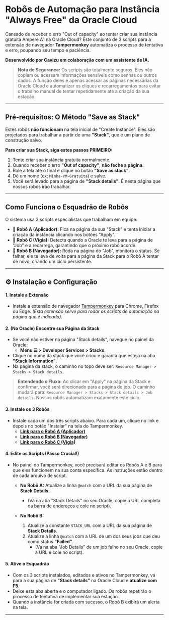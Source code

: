 # Robôs de Automação para Instância "Always Free" da Oracle Cloud

Cansado de receber o erro "Out of capacity" ao tentar criar sua instância gratuita Ampere A1 na Oracle Cloud? Este conjunto de 3 scripts para a extensão de navegador **Tampermonkey** automatiza o processo de tentativa e erro, poupando seu tempo e paciência.

**Desenvolvido por Cavizu em colaboração com um assistente de IA.**

> **Nota de Segurança:** Os scripts são totalmente seguros. Eles não copiam ou acessam informações sensíveis como senhas ou outros dados. A função deles é apenas acessar as páginas necessárias da Oracle Cloud e automatizar os cliques e recarregamentos para evitar o trabalho manual de tentar repetidamente até a criação da sua estação.

---

## Pré-requisitos: O Método "Save as Stack"

Estes robôs **não funcionam** na tela inicial de "Create Instance". Eles são projetados para trabalhar a partir de uma **"Stack"**, que é um plano de construção salvo.

**Para criar sua Stack, siga estes passos PRIMEIRO:**

1. Tente criar sua instância gratuita normalmente.
2. Quando receber o erro **"Out of capacity"**, **não feche a página**.
3. Role a tela até o final e clique no botão **"Save as stack"**.
4. Dê um nome (ex: `Minha-VM-Gratuita`) e salve.
5. Você será levado para a página de **"Stack details"**. É nesta página que nossos robôs irão trabalhar.

---

## Como Funciona o Esquadrão de Robôs

O sistema usa 3 scripts especialistas que trabalham em equipe:

- **🤖 Robô A (Aplicador):** Fica na página da sua "Stack" e tenta iniciar a criação da instância clicando nos botões "Apply".
- **🤖 Robô C (Vigia):** Detecta quando a Oracle te leva para a página de "Job" e a recarrega, garantindo que o próximo robô acorde.
- **🤖 Robô B (Navegador):** Roda na página do "Job", monitora o status. Se falhar, ele te leva de volta para a página da Stack para o Robô A tentar de novo, criando um ciclo persistente.

---

## ⚙️ Instalação e Configuração

#### **1. Instale a Extensão**
- Instale a extensão de navegador [Tampermonkey](https://www.tampermonkey.net/) para Chrome, Firefox ou Edge.
  *(Esta extensão serve para rodar os scripts de automação na página que é indicada).*

#### **2. (No Oracle) Encontre sua Página da Stack**
- Se você não estiver na página "Stack details", navegue no painel da Oracle:
  - **Menu ☰ > Developer Services > Stacks**.
- Clique no nome da stack que você criou e garanta que esteja na aba **"Stack Information"**.
- Na página da stack, o caminho no topo deve ser: `Resource Manager > Stacks > Stack details`.

> **Entendendo o Fluxo:** Ao clicar em "Apply" na página da Stack e confirmar, você será direcionado para a página do job. O caminho mudará para: `Resource Manager > Stacks > Stack details > Job details`. Nossos robôs automatizam exatamente este ciclo.

#### **3. Instale os 3 Robôs**
- Instale cada um dos três scripts abaixo. Para cada um, clique no link e depois no botão "Instalar" na tela do Tampermonkey.
  - **[Link para o Robô A (Aplicador)](https://github.com/cavizu/Oracle-Cloud-VM-Bot/raw/refs/heads/main/robo-A-aplicador.user.js)**
  - **[Link para o Robô B (Navegador)](https://github.com/cavizu/Oracle-Cloud-VM-Bot/raw/refs/heads/main/robo-B-navegador.user.js)**
  - **[Link para o Robô C (Vigia)](https://github.com/cavizu/Oracle-Cloud-VM-Bot/raw/refs/heads/main/robo-C-vigia.user.js)**

#### **4. Edite os Scripts (Passo Crucial!)**
- No painel do Tampermonkey, você precisará editar os Robôs A e B para que eles funcionem na sua conta específica. As instruções estão dentro de cada arquivo de script.

  - **No Robô A:** Atualize a linha `@match` com a URL da sua página de **Stack Details**.
    - (Vá na aba "Stack Details" no seu Oracle, copie a URL completa da barra de endereços e cole no script).

  - **No Robô B:**
    1. Atualize a constante `STACK_URL` com a URL da sua página de **Stack Details**.
    2. Atualize a linha `@match` com a URL de um dos seus jobs que deu como status **"Failed"**.
       - (Vá na aba "Job Details" de um job falho no seu Oracle, copie a URL e cole no script).

#### **5. Ative o Esquadrão**
- Com os 3 scripts instalados, editados e ativos no Tampermonkey, vá para a sua página de **"Stack details"** na Oracle Cloud e **atualize com F5**.
- Deixe esta aba aberta e o computador ligado. Os robôs repetirão o processo de tentativa de implementar sua estação.
- Quando a instância for criada com sucesso, o Robô B exibirá um alerta na tela.

---
